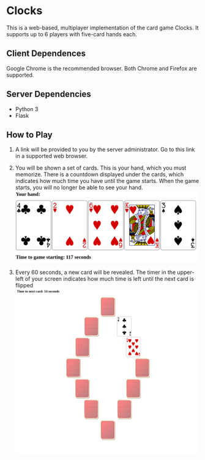 # Clocks
This is a web-based, multiplayer implementation of the card game Clocks. It supports up to 6 players with five-card hands each.

## Client Dependences
Google Chrome is the recommended browser. Both Chrome and Firefox are supported.

## Server Dependencies
* Python 3
* Flask

## How to Play
1. A link will be provided to you by the server administrator. Go to this link in a supported web browser.
2. You will be shown a set of cards. This is your hand, which you must memorize. There is a countdown displayed under the cards, which indicates how much time you have until the game starts. When the game starts, you will no longer be able to see your hand.
![image](https://github.com/scottbarnesg/clocks/blob/master/images/Hand.png)

3. Every 60 seconds, a new card will be revealed. The timer in the upper-left of your screen indicates how much time is left until the next card is flipped
![image](https://github.com/scottbarnesg/clocks/blob/master/images/clock.png)
